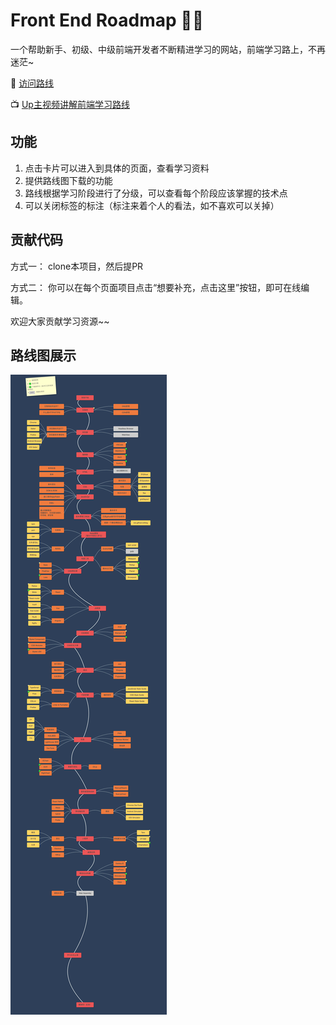 # Front End Roadmap 🧶🦌
一个帮助新手、初级、中级前端开发者不断精进学习的网站，前端学习路上，不再迷茫~

🚀 [访问路线](https://objtube.github.io/front-end-roadmap/#/)

📺 [Up主视频讲解前端学习路线](https://www.bilibili.com/video/BV1ZZ4y1H7rU/)


## 功能

1. 点击卡片可以进入到具体的页面，查看学习资料  
2. 提供路线图下载的功能  
3. 路线根据学习阶段进行了分级，可以查看每个阶段应该掌握的技术点  
4. 可以关闭标签的标注（标注来着个人的看法，如不喜欢可以关掉） 

## 贡献代码
方式一：
clone本项目，然后提PR

方式二：
你可以在每个页面项目点击“想要补充，点击这里”按钮，即可在线编辑。

欢迎大家贡献学习资源~~
## 路线图展示
![路线图](./roadmap.jpeg)



